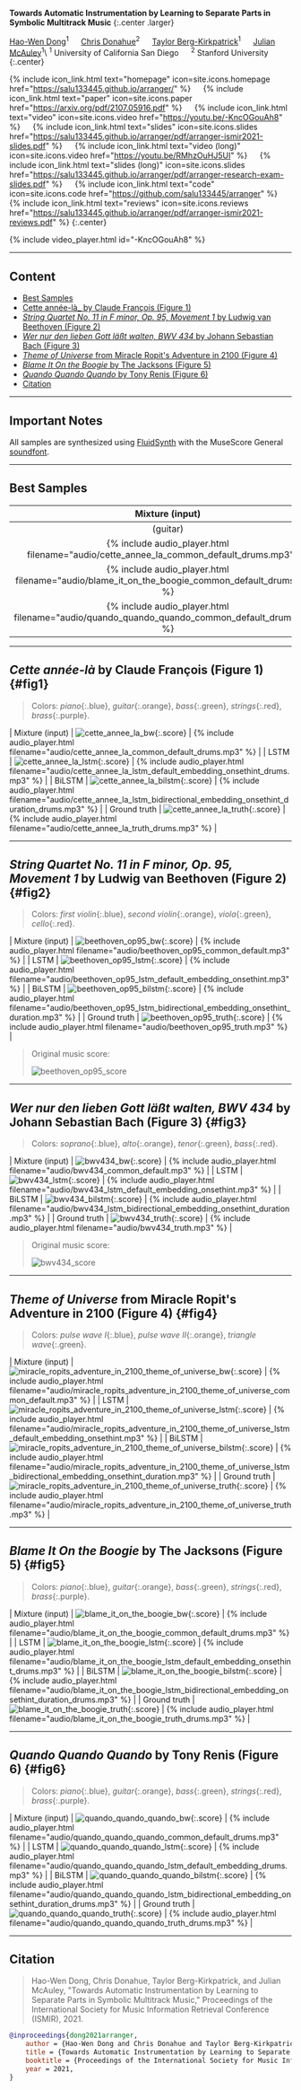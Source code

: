 __Towards Automatic Instrumentation by Learning to Separate Parts in Symbolic Multitrack Music__
{:.center .larger}

[Hao-Wen Dong](https://salu133445.github.io/)<sup>1</sup> &emsp;
[Chris Donahue](https://chrisdonahue.com/)<sup>2</sup> &emsp;
[Taylor Berg-Kirkpatrick](https://cseweb.ucsd.edu/~tberg/)<sup>1</sup> &emsp;
[Julian McAuley](https://cseweb.ucsd.edu/~jmcauley/)<sup>1</sup>\\
<sup>1</sup> University of California San Diego &emsp;
<sup>2</sup> Stanford University
{:.center}

{% include icon_link.html text="homepage" icon=site.icons.homepage href="https://salu133445.github.io/arranger/" %} &emsp;
{% include icon_link.html text="paper" icon=site.icons.paper href="https://arxiv.org/pdf/2107.05916.pdf" %} &emsp;
{% include icon_link.html text="video" icon=site.icons.video href="https://youtu.be/-KncOGouAh8" %} &emsp;
{% include icon_link.html text="slides" icon=site.icons.slides href="https://salu133445.github.io/arranger/pdf/arranger-ismir2021-slides.pdf" %} &emsp;
{% include icon_link.html text="video (long)" icon=site.icons.video href="https://youtu.be/RMhzOuHJ5UI" %} &emsp;
{% include icon_link.html text="slides (long)" icon=site.icons.slides href="https://salu133445.github.io/arranger/pdf/arranger-research-exam-slides.pdf" %} &emsp;
{% include icon_link.html text="code" icon=site.icons.code href="https://github.com/salu133445/arranger" %} &emsp;
{% include icon_link.html text="reviews" icon=site.icons.reviews href="https://salu133445.github.io/arranger/pdf/arranger-ismir2021-reviews.pdf" %}
{:.center}

{% include video_player.html id="-KncOGouAh8" %}

---

## Content

- [Best Samples](#best-samples)
- [Cette année-là_ by Claude François (Figure 1)](#fig1)
- [_String Quartet No. 11 in F minor, Op. 95, Movement 1_ by Ludwig van Beethoven (Figure 2)](#fig2)
- [_Wer nur den lieben Gott läßt walten, BWV 434_ by Johann Sebastian Bach (Figure 3)](#fig3)
- [_Theme of Universe_ from Miracle Ropit's Adventure in 2100 (Figure 4)](#fig4)
- [_Blame It On the Boogie_ by The Jacksons (Figure 5)](#fig5)
- [_Quando Quando Quando_ by Tony Renis (Figure 6)](#fig6)
- [Citation](#citation)

---

## Important Notes

All samples are synthesized using [FluidSynth](https://www.fluidsynth.org/) with the MuseScore General [soundfont](https://musescore.org/en/handbook/3/soundfonts-and-sfz-files).

---

## Best Samples

<div class="table-wrapper" markdown="block">

  | Mixture (input) | Predicted instrumentation (output) |
  |:-:|:-:|
  | (guitar) | (piano, guitar, bass, strings, brass) |
  | {% include audio_player.html filename="audio/cette_annee_la_common_default_drums.mp3" %} | {% include audio_player.html filename="audio/cette_annee_la_lstm_bidirectional_embedding_onsethint_duration_drums.mp3" %} |
  | {% include audio_player.html filename="audio/blame_it_on_the_boogie_common_default_drums.mp3" %} | {% include audio_player.html filename="audio/blame_it_on_the_boogie_lstm_bidirectional_embedding_onsethint_duration_drums.mp3" %} |
  | {% include audio_player.html filename="audio/quando_quando_quando_common_default_drums.mp3" %} | {% include audio_player.html filename="audio/quando_quando_quando_lstm_bidirectional_embedding_onsethint_duration_drums.mp3" %} |

</div>

---

## _Cette année-là_ by Claude François (Figure 1) {#fig1}

> Colors: _piano_{:.blue}, _guitar_{:.orange}, _bass_{:.green}, _strings_{:.red}, _brass_{:.purple}.

<div class="table-wrapper" markdown="block">

| Mixture (input) | ![cette_annee_la_bw](images/cette_annee_la_bw.png){:.score} | {% include audio_player.html filename="audio/cette_annee_la_common_default_drums.mp3" %} |
| LSTM | ![cette_annee_la_lstm](images/cette_annee_la_lstm.png){:.score} | {% include audio_player.html filename="audio/cette_annee_la_lstm_default_embedding_onsethint_drums.mp3" %} |
| BiLSTM | ![cette_annee_la_bilstm](images/cette_annee_la_bilstm.png){:.score} | {% include audio_player.html filename="audio/cette_annee_la_lstm_bidirectional_embedding_onsethint_duration_drums.mp3" %} |
| Ground truth | ![cette_annee_la_truth](images/cette_annee_la_truth.png){:.score} | {% include audio_player.html filename="audio/cette_annee_la_truth_drums.mp3" %} |

</div>

---

## _String Quartet No. 11 in F minor, Op. 95, Movement 1_ by Ludwig van Beethoven (Figure 2) {#fig2}

> Colors: _first violin_{:.blue}, _second violin_{:.orange}, _viola_{:.green}, _cello_{:.red}.

<div class="table-wrapper" markdown="block">

| Mixture (input) | ![beethoven_op95_bw](images/beethoven_op95_bw.png){:.score} | {% include audio_player.html filename="audio/beethoven_op95_common_default.mp3" %} |
| LSTM | ![beethoven_op95_lstm](images/beethoven_op95_lstm.png){:.score} | {% include audio_player.html filename="audio/beethoven_op95_lstm_default_embedding_onsethint.mp3" %} |
| BiLSTM | ![beethoven_op95_bilstm](images/beethoven_op95_bilstm.png){:.score} | {% include audio_player.html filename="audio/beethoven_op95_lstm_bidirectional_embedding_onsethint_duration.mp3" %} |
| Ground truth | ![beethoven_op95_truth](images/beethoven_op95_truth.png){:.score} | {% include audio_player.html filename="audio/beethoven_op95_truth.mp3" %} |

</div>

> Original music score:
>
> ![beethoven_op95_score](images/beethoven_op95_score.png)

---

## _Wer nur den lieben Gott läßt walten, BWV 434_ by Johann Sebastian Bach (Figure 3) {#fig3}

> Colors: _soprano_{:.blue}, _alto_{:.orange}, _tenor_{:.green}, _bass_{:.red}.

<div class="table-wrapper" markdown="block">

| Mixture (input) | ![bwv434_bw](images/bwv434_bw.png){:.score} | {% include audio_player.html filename="audio/bwv434_common_default.mp3" %} |
| LSTM | ![bwv434_lstm](images/bwv434_lstm.png){:.score} | {% include audio_player.html filename="audio/bwv434_lstm_default_embedding_onsethint.mp3" %} |
| BiLSTM | ![bwv434_bilstm](images/bwv434_bilstm.png){:.score} | {% include audio_player.html filename="audio/bwv434_lstm_bidirectional_embedding_onsethint_duration.mp3" %} |
| Ground truth | ![bwv434_truth](images/bwv434_truth.png){:.score} | {% include audio_player.html filename="audio/bwv434_truth.mp3" %} |

</div>

> Original music score:
>
> ![bwv434_score](images/bwv434_score.png)

---

## _Theme of Universe_ from Miracle Ropit's Adventure in 2100 (Figure 4) {#fig4}

> Colors: _pulse wave I_{:.blue}, _pulse wave II_{:.orange}, _triangle wave_{:.green}.

<div class="table-wrapper" markdown="block">

| Mixture (input) | ![miracle_ropits_adventure_in_2100_theme_of_universe_bw](images/miracle_ropits_adventure_in_2100_theme_of_universe_bw.png){:.score} | {% include audio_player.html filename="audio/miracle_ropits_adventure_in_2100_theme_of_universe_common_default.mp3" %} |
| LSTM | ![miracle_ropits_adventure_in_2100_theme_of_universe_lstm](images/miracle_ropits_adventure_in_2100_theme_of_universe_lstm.png){:.score} | {% include audio_player.html filename="audio/miracle_ropits_adventure_in_2100_theme_of_universe_lstm_default_embedding_onsethint.mp3" %} |
| BiLSTM | ![miracle_ropits_adventure_in_2100_theme_of_universe_bilstm](images/miracle_ropits_adventure_in_2100_theme_of_universe_bilstm.png){:.score} | {% include audio_player.html filename="audio/miracle_ropits_adventure_in_2100_theme_of_universe_lstm_bidirectional_embedding_onsethint_duration.mp3" %} |
| Ground truth | ![miracle_ropits_adventure_in_2100_theme_of_universe_truth](images/miracle_ropits_adventure_in_2100_theme_of_universe_truth.png){:.score} | {% include audio_player.html filename="audio/miracle_ropits_adventure_in_2100_theme_of_universe_truth.mp3" %} |

</div>

---

## _Blame It On the Boogie_ by The Jacksons (Figure 5) {#fig5}

> Colors: _piano_{:.blue}, _guitar_{:.orange}, _bass_{:.green}, _strings_{:.red}, _brass_{:.purple}.

<div class="table-wrapper" markdown="block">

| Mixture (input) | ![blame_it_on_the_boogie_bw](images/blame_it_on_the_boogie_bw.png){:.score} | {% include audio_player.html filename="audio/blame_it_on_the_boogie_common_default_drums.mp3" %} |
| LSTM | ![blame_it_on_the_boogie_lstm](images/blame_it_on_the_boogie_lstm.png){:.score} | {% include audio_player.html filename="audio/blame_it_on_the_boogie_lstm_default_embedding_onsethint_drums.mp3" %} |
| BiLSTM | ![blame_it_on_the_boogie_bilstm](images/blame_it_on_the_boogie_bilstm.png){:.score} | {% include audio_player.html filename="audio/blame_it_on_the_boogie_lstm_bidirectional_embedding_onsethint_duration_drums.mp3" %} |
| Ground truth | ![blame_it_on_the_boogie_truth](images/blame_it_on_the_boogie_truth.png){:.score} | {% include audio_player.html filename="audio/blame_it_on_the_boogie_truth_drums.mp3" %} |

</div>

---

## _Quando Quando Quando_ by Tony Renis (Figure 6) {#fig6}

> Colors: _piano_{:.blue}, _guitar_{:.orange}, _bass_{:.green}, _strings_{:.red}, _brass_{:.purple}.

<div class="table-wrapper" markdown="block">

| Mixture (input) | ![quando_quando_quando_bw](images/quando_quando_quando_bw.png){:.score} | {% include audio_player.html filename="audio/quando_quando_quando_common_default_drums.mp3" %} |
| LSTM | ![quando_quando_quando_lstm](images/quando_quando_quando_lstm.png){:.score} | {% include audio_player.html filename="audio/quando_quando_quando_lstm_default_embedding_drums.mp3" %} |
| BiLSTM | ![quando_quando_quando_bilstm](images/quando_quando_quando_bilstm.png){:.score} | {% include audio_player.html filename="audio/quando_quando_quando_lstm_bidirectional_embedding_onsethint_duration_drums.mp3" %} |
| Ground truth | ![quando_quando_quando_truth](images/quando_quando_quando_truth.png){:.score} | {% include audio_player.html filename="audio/quando_quando_quando_truth_drums.mp3" %} |

</div>

---

## Citation

> Hao-Wen Dong, Chris Donahue, Taylor Berg-Kirkpatrick, and Julian McAuley, "Towards Automatic Instrumentation by Learning to Separate Parts in Symbolic Multitrack Music," Proceedings of the International Society for Music Information Retrieval Conference (ISMIR), 2021.

```bibtex
@inproceedings{dong2021arranger,
    author = {Hao-Wen Dong and Chris Donahue and Taylor Berg-Kirkpatrick and Julian McAuley},
    title = {Towards Automatic Instrumentation by Learning to Separate Parts in Symbolic Multitrack Music},
    booktitle = {Proceedings of the International Society for Music Information Retrieval Conference (ISMIR)},
    year = 2021,
}
```
